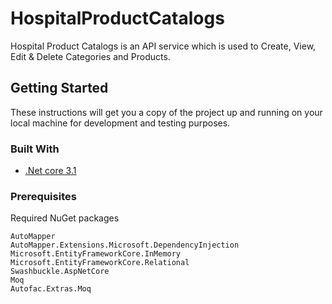# HospitalProductCatalogs
Hospital Product Catalogs is an API service which is used to Create, View, Edit & Delete Categories and Products.

## Getting Started
These instructions will get you a copy of the project up and running on your local machine for development and testing purposes. 

### Built With
* [.Net core 3.1](https://dotnet.microsoft.com/download/dotnet-core/3.1)

### Prerequisites
Required NuGet packages
```
AutoMapper
AutoMapper.Extensions.Microsoft.DependencyInjection
Microsoft.EntityFrameworkCore.InMemory
Microsoft.EntityFrameworkCore.Relational
Swashbuckle.AspNetCore
Moq
Autofac.Extras.Moq
```
